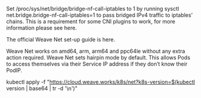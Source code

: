 Set /proc/sys/net/bridge/bridge-nf-call-iptables to 1 by running sysctl net.bridge.bridge-nf-call-iptables=1 to pass bridged IPv4 traffic to iptables’ chains. This is a requirement for some CNI plugins to work, for more information please see here.

The official Weave Net set-up guide is here.

Weave Net works on amd64, arm, arm64 and ppc64le without any extra action required. Weave Net sets hairpin mode by default. This allows Pods to access themselves via their Service IP address if they don’t know their PodIP.

kubectl apply -f "https://cloud.weave.works/k8s/net?k8s-version=$(kubectl version | base64 | tr -d '\n')"

